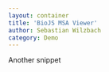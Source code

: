 ```yaml
---
layout: container
title: 'BioJS MSA Viewer'
author: Sebastian Wilzbach
category: Demo
---
```


<link type="text/css" rel="stylesheet" href="biojs-vis-msa/css/msa.css" />
<body>
<script src="biojs-vis-msa/build/biojs_vis_msa.min.js"></script>
<script src="//code.jquery.com/jquery-1.11.0.min.js"></script>
<script src="biojs-vis-msa/node_modules/biojs-model/biojs.model.min.js"></script>
<div id='msa'></div>


Another snippet
<div id='msa-ordering'></div>
<script src="biojs-vis-msa/snippets/msa_ordering.js"></script>

<script>
var msa = new biojs.vis.msa.msa('msa');
msa.seqmgr.addDummySequences();
</script>
</body>
